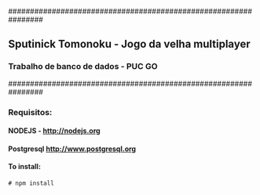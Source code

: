 ################################################################

## Sputinick Tomonoku - Jogo da velha multiplayer

### Trabalho de banco de dados - PUC GO

################################################################





### Requisitos:
#### NODEJS - http://nodejs.org
#### Postgresql http://www.postgresql.org

#### To install: 
```# npm install ```


